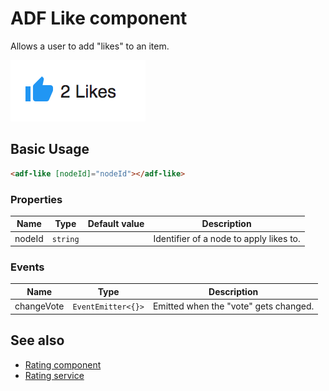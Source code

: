 # ADF Like component

Allows a user to add "likes" to an item.

![Custom columns](docassets/images/social1.png)

## Basic Usage

```html
<adf-like [nodeId]="nodeId"></adf-like>
```

### Properties

| Name | Type | Default value | Description |
| ---- | ---- | ------------- | ----------- |
| nodeId | `string` |  | Identifier of a node to apply likes to.  |

### Events

| Name | Type | Description |
| ---- | ---- | ----------- |
| changeVote | `EventEmitter<{}>` | Emitted when the "vote" gets changed. |

## See also

-   [Rating component](rating.component.md)
-   [Rating service](rating.service.md)
